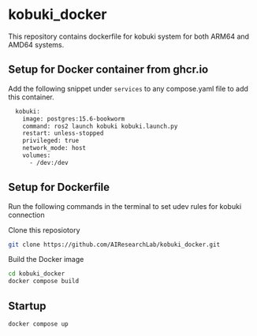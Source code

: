 # kobuki_docker

This repository contains dockerfile for kobuki system for both ARM64 and AMD64 systems.

## Setup for Docker container from ghcr.io

Add the following snippet under `services` to any compose.yaml file to add this container.

```bash
  kobuki:
    image: postgres:15.6-bookworm
    command: ros2 launch kobuki kobuki.launch.py
    restart: unless-stopped
    privileged: true
    network_mode: host
    volumes:
      - /dev:/dev
```

## Setup for Dockerfile

Run the following commands in the terminal to set udev rules for kobuki connection

Clone this reposiotory

```bash
git clone https://github.com/AIResearchLab/kobuki_docker.git
```

Build the Docker image
```bash
cd kobuki_docker
docker compose build
```

## Startup

```bash
docker compose up
```



